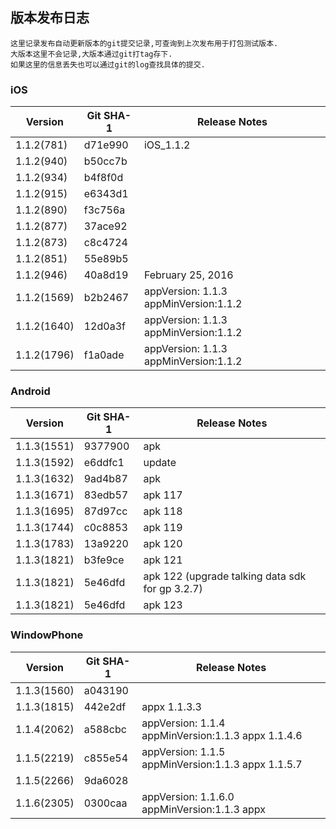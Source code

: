 版本发布日志
---

	这里记录发布自动更新版本的git提交记录,可查询到上次发布用于打包测试版本.
	大版本这里不会记录,大版本通过git打tag存下.
	如果这里的信息丢失也可以通过git的log查找具体的提交.
	

### iOS

Version | Git SHA-1 | Release Notes
------------ | ------------- | ------------
1.1.2(781)   | d71e990 | iOS_1.1.2 
1.1.2(940)   | b50cc7b 
1.1.2(934)   | b4f8f0d
1.1.2(915)   | e6343d1
1.1.2(890)   | f3c756a 
1.1.2(877)   | 37ace92
1.1.2(873)   | c8c4724
1.1.2(851)   | 55e89b5  
1.1.2(946)   | 40a8d19 | February 25, 2016
1.1.2(1569)  | b2b2467 | appVersion: 1.1.3 appMinVersion:1.1.2
1.1.2(1640)  | 12d0a3f | appVersion: 1.1.3 appMinVersion:1.1.2
1.1.2(1796)  | f1a0ade | appVersion: 1.1.3 appMinVersion:1.1.2

### Android

Version | Git SHA-1 | Release Notes
------------ | ------------- | ------------
1.1.3(1551)  | 9377900       | apk
1.1.3(1592)  | e6ddfc1       | update
1.1.3(1632)  | 9ad4b87       | apk
1.1.3(1671)  | 83edb57       | apk 117
1.1.3(1695)  | 87d97cc       | apk 118
1.1.3(1744)  | c0c8853       | apk 119
1.1.3(1783)  | 13a9220       | apk 120
1.1.3(1821)  | b3fe9ce       | apk 121
1.1.3(1821)  | 5e46dfd       | apk 122 (upgrade talking data sdk for gp 3.2.7)
1.1.3(1821)  | 5e46dfd       | apk 123

### WindowPhone

Version | Git SHA-1 | Release Notes
------------ | ------------- | ------------
1.1.3(1560)  | a043190       | 
1.1.3(1815)  | 442e2df       | appx 1.1.3.3
1.1.4(2062)  | a588cbc       | appVersion: 1.1.4 appMinVersion:1.1.3 appx 1.1.4.6
1.1.5(2219)  | c855e54       | appVersion: 1.1.5 appMinVersion:1.1.3 appx 1.1.5.7
1.1.5(2266)  | 9da6028       | 
1.1.6(2305)  | 0300caa       | appVersion: 1.1.6.0 appMinVersion:1.1.3 appx
